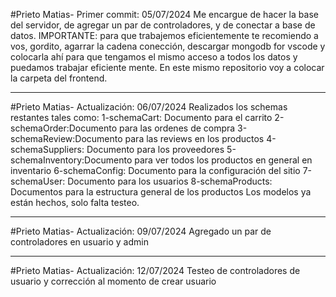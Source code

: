 #Prieto Matias- Primer commit: 05/07/2024
Me encargue de hacer la base del servidor, de agregar un par de controladores, 
y de conectar a base de datos. IMPORTANTE: para que trabajemos eficientemente te recomiendo
a vos, gordito, agarrar la cadena conección, descargar mongodb for vscode y colocarla ahí para que tengamos el mismo acceso a todos los datos y puedamos trabajar eficiente mente.
En este mismo repositorio voy a colocar la carpeta del frontend.

---

#Prieto Matias- Actualización: 06/07/2024
Realizados los schemas restantes tales como:
1-schemaCart: Documento para el carrito
2-schemaOrder:Documento para las ordenes de compra
3-schemaReview:Documento para las reviews en los productos
4-schemaSuppliers: Documento para los proveedores
5-schemaInventory:Documento para ver todos los productos en general en inventario
6-schemaConfig: Documento para la configuración del sitio
7-schemaUser: Documento para los usuarios
8-schemaProducts: Documentos para la estructura general de los productos
Los modelos ya están hechos, solo falta testeo.

---

#Prieto Matias- Actualización: 09/07/2024
Agregado un par de controladores en usuario y admin

---

#Prieto Matias- Actualización: 12/07/2024
Testeo de controladores de usuario y corrección al momento de crear usuario